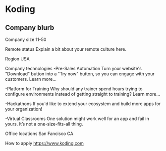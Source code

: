 # Koding

## Company blurb

Company size
11-50

Remote status
Explain a bit about your remote culture here.

Region
USA

Company technologies
-Pre-Sales Automation
Turn your website's "Download" button into a "Try now" button, so you can engage with your customers. Learn more…

-Platform for Training
Why should any trainer spend hours trying to configure environments instead of getting straight to training? Learn more…

-Hackathons
If you'd like to extend your ecosystem and build more apps for your organization!

-Virtual Classrooms
One solution might work well for an app and fail in yours. It’s not a one-size-fits-all thing.

Office locations
San Fancisco CA

How to apply
https://www.koding.com
